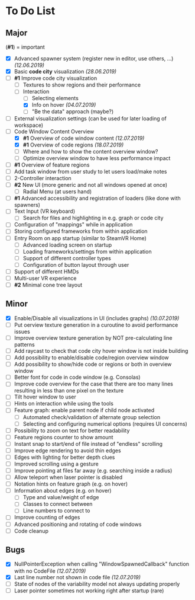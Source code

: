 # To Do List

## Major

(**#1**) = important

- [X] Advanced spawner system (register new in editor, use others, ...) *(12.06.2019)*
- [X] Basic **code city** visualization *(28.06.2019)*
- [ ] **#1** Improve code city visualization
  - [ ] Textures to show regions and their performance
  - [ ] Interaction
    - [ ] Selecting elements
    - [X] Info on hover *(04.07.2019)*
    - [ ] "Be the data" approach (maybe?)
- [ ] External visualization settings (can be used for later loading of workspace)
- [ ] Code Window Content Overview
  - [X] **#1** Overview of code window content *(12.07.2019)*
  - [X] **#1** Overview of code regions *(18.07.2019)*
  - [ ] Where and how to show the content overview window?
  - [ ] Optimize overview window to have less performance impact
- [ ] **#1** Overview of feature regions
- [ ] Add task window from user study to let users load/make notes
- [ ] 2-Controller interaction
- [ ] **#2** New UI (more generic and not all windows opened at once)
  - [ ] Radial Menu (at users hand)
- [ ] **#1** Advanced accessibility and registration of loaders (like done with spawners)
- [ ] Text Input (VR keyboard)
  - [ ] Search for files and highlighting in e.g. graph or code city
- [ ] Configuration of "mappings" while in application
- [ ] Storing configured frameworks from within application
- [ ] Entry Room on app startup (similar to SteamVR Home)
  - [ ] Advanced loading screen on startup
  - [ ] Loading frameworks/settings from within application
  - [ ] Support of different controller types
  - [ ] Configuration of button layout through user
- [ ] Support of different HMDs
- [ ] Multi-user VR experience
- [ ] **#2** Minimal cone tree layout 

## Minor
- [X] Enable/Disable all visualizations in UI (includes graphs) *(10.07.2019)*
- [ ] Put oerview texture generation in a curoutine to avoid performance issues
- [ ] Improve overview texture generation by NOT pre-calculating line patterns
- [ ] Add raycast to check that code city hover window is not inside building
- [ ] Add possibility to enable/disable code/region overview window
- [ ] Add possibility to show/hide code or regions or both in overview window
- [ ] Better font for code in code window (e.g. Consolas)
- [ ] Improve code overview for the case that there are too many lines resulting in less than one pixel on the texture
- [ ] Tilt hover window to user
- [ ] Hints on interaction while using the tools
- [ ] Feature graph: enable parent node if child node activated
  - [ ] Automated check/validation of alternate group selection
  - [ ] Selecting and configuring numerical options (requires UI concerns)
- [ ] Possibility to zoom on text for better readability
- [ ] Feature regions counter to show amount
- [ ] Instant snap to start/end of file instead of "endless" scrolling
- [ ] Improve edge rendering to avoid thin edges
- [ ] Edges with lighting for better depth clues
- [ ] Improved scrolling using a gesture
- [ ] Improve pointing at files far away (e.g. searching inside a radius)
- [ ] Allow teleport when laser pointer is disabled
- [ ] Notation hints on feature graph (e.g. on hover)
- [ ] Information about edges (e.g. on hover)
  - [ ] Type and value/weight of edge
  - [ ] Classes to connect between
  - [ ] Line numbers to connect to
- [ ] Improve counting of edges
- [ ] Advanced positioning and rotating of code windows
- [ ] Code cleanup

## Bugs
- [X] NullPointerException when calling "WindowSpawnedCallback" function with no CodeFile *(12.07.2019)*
- [X] Last line number not shown in code file *(12.07.2019)*
- [ ] State of nodes of the variability model not always updating properly
- [ ] Laser pointer sometimes not working right after startup (rare)
